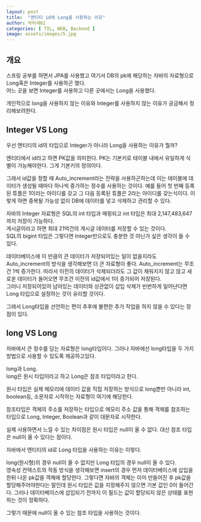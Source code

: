 ```yaml
---
layout: post
title:  "엔티티 id에 Long을 사용하는 이유"
author: 악어새62
categories: [ TIL, WEB, Backend ]
image: assets/images/5.jpg
---
```

## 개요

스프링 공부를 하면서 JPA를 사용했고 여기서 DB의 pk에 해당하는 자바의 자료형으로 Long혹은 Integer를 사용하곤 했다.  
어느 곳을 보면 Integer를 사용하고 다른 곳에서는 Long을 사용했다.

개인적으로 long을 사용하지 않는 이유와 Integer를 사용하지 않는 이유가 궁금해서 정리해보려한다.

## Integer VS Long

우선 엔티티의 id의 타입으로 Integer가 아니라 Long을 사용하는 이유가 뭘까?

엔티티에서 id라고 하면 PK값을 의미한다. PK는 기본키로 테이블 내에서 유일하게 식별이 가능해야한다. 그게 기본키의 정의이다.

그래서 id값을 정할 때 Auto_increment라는 전략을 사용하곤하는데 이는 테이블에 데이터가 생성될 때마다 하나씩 증가하는 정수를 사용하는 것이다. 예를 들어 첫 번째 등록된 튜플은 1이라는 아이디를 갖고 그 다음 등록된 튜플은 2라는 아이디를 갖는식이다. 이렇게 하면 중복될 가능성 없이 DB에 데이터를 넣고 삭제하고 관리할 수 있다.

자바의 Integer 자료형은 SQL의 int 타입과 매핑되고 int 타입은 최대 2,147,483,647까지 저장이 가능하다.  
게시글이라고 하면 최대 21억건의 게시글 데이터를 저장할 수 있는 것이다.  
SQL의 bigint 타입은 
그렇다면 Integer만으로도 충분한 것 아닌가 싶은 생각이 들 수 있다.

데이터베이스에 이 만큼의 큰 데이터가 저장되어있는 일이 없을지라도 Auto_increment의 방식을 생각해보면 더 큰 자료형이 좋다. Auto_increment는 무조건 1씩 증가한다. 따라서 이전의 데이터가 삭제되더라도 그 값이 채워지지 않고 않고 새로운 데이터가 들어오면 무조건 이전의 id값에서 1이 증가되어 저장된다.  
그러니 저장되어있어 남아있는 데이터와 상관없이 삽입 삭제가 빈번하게 일어난다면 Long 타입으로 설정하는 것이 유리할 것이다.

그래서 Long타입을 선언하는 편이 추후에 불편한 추가 작업을 하지 않을 수 있다는 장점이 있다.

## long VS Long

자바에서 큰 정수를 담는 자료형은 long타입이다. 그러나 자바에선 long타입을 두 가지 방법으로 사용할 수 있도록 제공하고있다.

long과 Long.  
long은 원시 타입이라고 하고 Long은 참조 타입이라고 한다.

원시 타입은 실제 메모리에 데이터 값을 직접 저장하는 방식으로 long뿐만 아니라 int, boolean등, 소문자로 시작하는 자료형이 여기에 해당한다.

참조타입은 객체의 주소를 저장하는 타입으로 메모리 주소 값을 통해 객체를 참조하는 타입으로 Long, Integer, Boolean과 같이 대문자로 시작한다.

실제 사용하면서 느낄 수 있는 차이점은 원시 타입은 null이 올 수 없다. 대신 참조 타입은 null이 올 수 있다는 점이다.

자바에서 엔티티의 id로 Long 타입을 사용하는 이유는 이렇다.

long(원시형)의 경우 null이 올 수 없지만 Long 타입의 경우 null이 올 수 있다.  
영속성 컨텍스트의 작동 방식을 생각해보면 insert의 경우 먼저 데이터베이스에 삽입을 한뒤 나온 pk값을 객체에 할당한다.  그렇다면 자바의 객체는 이미 만들어진 후 pk값을 할당해주어야한다는 말인데 원시 타입은 값을 지정해주지 않으면 기본 값인 0이 들어간다. 그러나 데이터베이스에 삽입되기 전까지 이 필드는 값이 할당되지 않은 상태를 표현하는 것이 정확하다.  

그렇기 때문에 null이 올 수 있는 참조 타입을 사용하는 것이다.